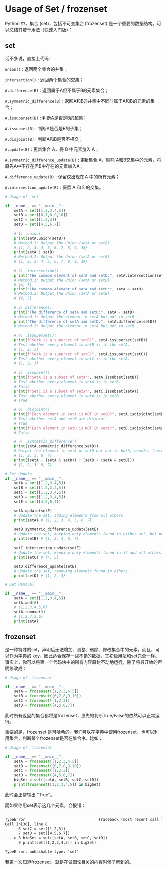 # Usage of Set / frozenset

Python 中，集合 (set)，包括不可变集合 (frozenset) 是一个重要的数据结构。可以总结其若干用法（快速入门版）：

## set

话不多说，直接上代码：

`union()`
:   返回两个集合的并集；

`intersection()`
:   返回两个集合的交集；

`A.difference(B)`
:   返回属于A但不属于B的元素集合；

`A.symmetric_difference(B)`
:   返回A和B的并集中不同时属于A和B的元素的集合；

`A.issuperset(B)`
:   判断A是否是B的超集；

`A.issubset(B)`
:   判断A是否是B的子集；

`A.disjoint(B)`
:   判断A和B是否不相交；

`A.update(B)`
:   更新集合 A，将 B 中元素加入 A；

`A.symmetric_difference_update(B)`
:   更新集合 A，剔除 A和B交集中的元素，将原先A中不存在但B中存在的元素加入A；

`A.difference_update(B)`
:   保留仅出现在 A 中的所有元素；

`A.intersection_update(B)`
:   保留 A 和 B 的交集。


```python
# Usage of `set`

if __name__ == "__main__": 
    setA = set([1,2,3,4,5])
    setB = set([6,7,8,9,10])
    setC = set([1,2,3])
    setD = set([4,5,6,7])
    
    # 1) .union()
    print(setA.union(setB))
    # Method.1: Output the Union (setA or setB)
    # {1, 2, 3, 4, 5, 6, 7, 8, 9, 10}
    print(setA | setB)
    # Method.2: Output the Union (setA or setB)
    # {1, 2, 3, 4, 5, 6, 7, 8, 9, 10}
    
    # 2) .intersection()
    print("The common element of setA and setD:", setA.intersection(setD))
    # Method.1: Output the Union (setA or setB)
    # {4, 5}
    print("The common element of setA and setD:", setA & setD)
    # Method.2: Output the Union (setA or setB)
    # {4, 5}
    
    # 3) difference():
    print("The difference of setA and setD:", setA - setD)
    # Method.1: Output the element in setA but not in setD
    print("The difference of setA and setD:", setA.difference(setD))
    # Method.2: Output the element in setA but not in setD
    
    # 4) .issuperset():
    print(f"SetA is a superset of setB?", setA.issuperset(setB)) 
    # Test whether every element in setB is in the setA.
    # {1, 2, 3}
    print(f"SetA is a superset of setC?", setA.issuperset(setC))
    # Test whether every element in setC is in the setA.
    # {1, 2, 3}
    
    # 5) .issubset()
    print(f"SetA is a subset of setB?", setA.issubset(setB))
    # Test whether every element in setA is in setB.
    # False
    print(f"SetC is a subset of setA?", setC.issubset(setA))
    # Test whether every element in setA is in setB.
    # True

    # 6) .disjoint()
    print(f"Each element in setA is NOT in setB?", setA.isdisjoint(setB))
    # Test whether setA and setB are disjoint.
    # True
    print(f"Each element in setD is NOT in setA?", setD.isdisjoint(setA))
    # False
    
    # 7) .symmetric_difference()
    print(setA.symmetric_difference(setD))
    # Output the element in setA or setD but not in both, equals: (setA - (setA & setD)) | (setD - (setA & setD))
    # {1, 2, 3, 6, 7}
    print((setA - (setA & setD)) | (setD - (setA & setD)))
    # {1, 2, 3, 6, 7}
```

```python
# Set Update
if __name__ == "__main__": 
    setA = set([1,2,3,4,5])
    setB = set([1,2,3,4,5])
    setC = set([1,2,3,4,5])
    setD = set([1,2,3,4,5])
    setE = set([4,5,6,7])

    setA.update(setE) 
    # Update the set, adding elements from all others.
    print(setA) # {1, 2, 3, 4, 5, 6, 7}
    
    setB.symmetric_difference_update(setE) 
    # Update the set, keeping only elements found in either set, but not in both.
    print(setB) # {1, 2, 3, 6, 7}
    
    setC.intersection_update(setE)
    # Update the set, keeping only elements found in it and all others.
    print(setC) # {4, 5}
    
    setD.difference_update(setE)
    # Update the set, removing elements found in others.
    print(setD) # {1, 2, 3}
```


```python
# Set Removal

if __name__ == "__main__": 
    setA = set([1,2,3,4,5])
    setA.add(6)
    # {1,2,3,4,5,6}
    setA.remove(3)
    # {1,2,4,5,6}
    print(setA)
```


## frozenset

是一种特殊的set，声明后无法增加、调整、删除、修改集合中的元素。而且，可以作为字典的 key，因此适合保存一些不变的数据。其初级用法和set完全一样。事实上，你可以将第一个代码块中的所有内容原封不动地运行，除了将最开始的声明修改成：

```python
# Usage of `frozenset`

if __name__ == "__main__": 
    setA = frozenset([1,2,3,4,5])
    setB = frozenset([6,7,8,9,10])
    setC = frozenset([1,2,3])
    setD = frozenset([4,5,6,7])
```

此时所有返回的集合都将是frozenset，原先的判断True/False的依然可以正常运行。

重要的是，frozenset 是可哈希的。我们可以在字典中使用frozenset，也可以利用集合，判断某个frozenset是否在集合中。比如：

```python
# Usage of `frozenset`

if __name__ == "__main__": 
    setA = frozenset([1,2,3,4,5])
    setB = frozenset([6,7,8,9,10])
    setC = frozenset([1,2,3])
    setD = frozenset([4,5,6,7])
    bigSet = set([setA, setB, setC, setD])
    print(frozenset([1,2,3,4,5]) in bigSet)
```

此时会正常输出 "True"。

而如果你用set表示这几个元素，会报错：

```txt
---------------------------------------------------------------------------
TypeError                                 Traceback (most recent call last)
Cell In[38], line 8
      6 setC = set([1,2,3])
      7 setD = set([4,5,6,7])
----> 8 bigSet = set([setA, setB, setC, setD])
      9 print(set([1,2,3,4,5]) in bigSet)

TypeError: unhashable type: 'set'
```

我第一次知道frozenset，就是在做图论相关的内容时候了解到的。

